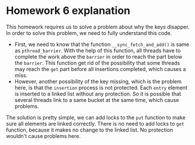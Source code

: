 # Homework 6 explanation

This homework requires us to solve a problem about why the keys disapper. In order to solve this problem, we need to fully understand this code.
* First, we need to know that the function ```__sync_fetch_and_add()``` is same as ```pthread_barrier```. With the help of this function, all threads have to complete the work above the ```barrier``` in order to reach the part below the ```barrier```. This function get rid of the possibility that some threads may reach the ```get``` part before all insertions completed, which causes a miss.
* However, another possibility of the key missing, which is the problem here, is that the ```insertion``` process is not protected. Each ```entry``` element is inserted to a linked list without any protection. So it is possible that several threads link to a same bucket at the same time, which cause problems.
  
The solution is pretty simple, we can add locks to the ```put``` function to make sure all elements are linked correctly. There is no need to add locks to ```get``` function, because it makes no change to the linked list. No protection wouldn't cause problems here.

